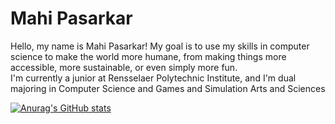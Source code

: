 # Mahi Pasarkar
Hello, my name is Mahi Pasarkar!
My goal is to use my skills in computer science to make the world more humane, from making things more accessible, more sustainable, or even simply more fun.  
I'm currently a junior at Rensselaer Polytechnic Institute, and I'm dual majoring in Computer Science and Games and Simulation Arts and Sciences

[![Anurag's GitHub stats](https://github-readme-stats.vercel.app/api?username=mahi-pas&theme=dark)](https://github.com/anuraghazra/github-readme-stats)
<!--
**mahi-pas/mahi-pas** is a ✨ _special_ ✨ repository because its `README.md` (this file) appears on your GitHub profile.

Here are some ideas to get you started:

- 🔭 I’m currently working on ...
- 🌱 I’m currently learning ...
- 👯 I’m looking to collaborate on ...
- 🤔 I’m looking for help with ...
- 💬 Ask me about ...
- 📫 How to reach me: ...
- 😄 Pronouns: ...
- ⚡ Fun fact: ...
-->
